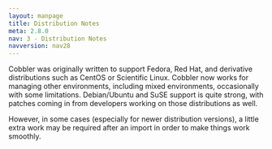 ```yaml
---
layout: manpage
title: Distribution Notes
meta: 2.8.0
nav: 3 - Distribution Notes
navversion: nav28
---
```



Cobbler was originally written to support Fedora, Red Hat, and derivative distributions such as CentOS or Scientific
Linux. Cobbler now works for managing other environments, including mixed environments, occasionally with some
limitations. Debian/Ubuntu and SuSE support is quite strong, with patches coming in from developers working on those
distributions as well.

However, in some cases (especially for newer distribution versions), a little extra work may be required after an import
in order to make things work smoothly.

